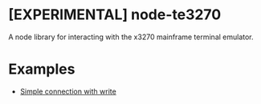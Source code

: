 [EXPERIMENTAL] node-te3270
==========================

A node library for interacting with the x3270 mainframe terminal emulator.

Examples
========

* [Simple connection with write](./examples/simple.js)


